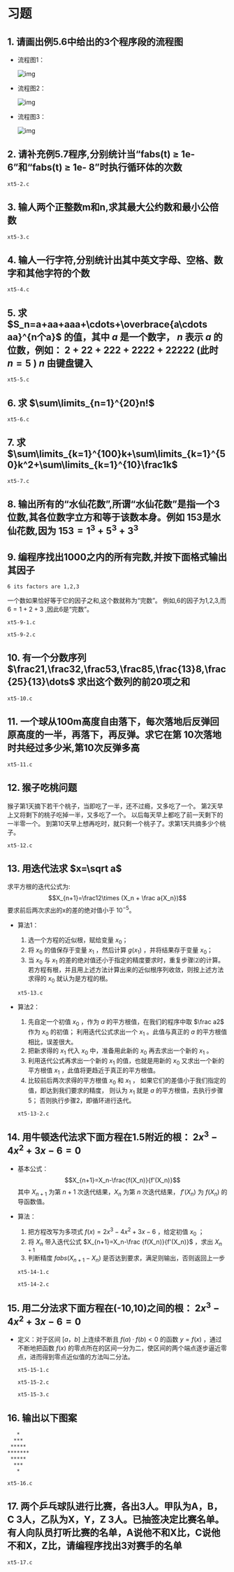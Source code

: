 # 习题

## 1. 请画出例5.6中给出的3个程序段的流程图

- 流程图1：

    ![img](https://s2.51cto.com/images/blog/202210/13111908_634783ac28d3858974.png)

- 流程图2：

    ![img](https://s2.51cto.com/images/blog/202210/13111908_634783ac4681c68262.png)

- 流程图3：

    ![img](https://s2.51cto.com/images/blog/202210/13111908_634783ac719f245090.png)

## 2. 请补充例5.7程序,分别统计当“fabs(t) $\geqslant$ 1e- 6”和“fabs(t) $\geqslant$  1e- 8”时执行循环体的次数

`xt5-2.c`

## 3. 输人两个正整数m和n,求其最大公约数和最小公倍数

`xt5-3.c`

## 4. 输人一行字符,分别统计出其中英文字母、空格、数字和其他字符的个数

`xt5-4.c`

## 5. 求 $S_n=a+aa+aaa+\cdots+\overbrace{a\cdots aa}^{n个a}$ 的值，其中 $a$ 是一个数字， $n$ 表示 $a$ 的位数，例如： $2+22+222+2222+22222$ (此时 $n=5$ ) $n$ 由键盘键入

`xt5-5.c`

## 6. 求 $\sum\limits_{n=1}^{20}n!$

`xt5-6.c`

## 7. 求 $\sum\limits_{k=1}^{100}k+\sum\limits_{k=1}^{50}k^2+\sum\limits_{k=1}^{10}\frac1k$

`xt5-7.c`

## 8. 输出所有的“水仙花数”,所谓“水仙花数”是指一个3位数,其各位数字立方和等于该数本身。例如 153是水仙花数,因为 $153=1^3+5^3+3^3$

## 9. 编程序找出1000之内的所有完数,并按下面格式输出其因子

    6 its factors are 1,2,3

一个数如果恰好等于它的因子之和,这个数就称为“完数”。
例如,6的因子为1,2,3,而 $6=1+2+3$ ,因此6是“完数”。

`xt5-9-1.c`

`xt5-9-2.c`

## 10. 有一个分数序列 $\frac21,\frac32,\frac53,\frac85,\frac{13}8,\frac{25}{13}\dots$ 求出这个数列的前20项之和

`xt5-10.c`

## 11. 一个球从100m高度自由落下，每次落地后反弹回原高度的一半，再落下，再反弹。求它在第 10次落地时共经过多少米,第10次反弹多高

`xt5-11.c`

## 12. 猴子吃桃问题

猴子第1天摘下若干个桃子，当即吃了一半，还不过瘾，又多吃了一个。
第2天早上又将剩下的桃子吃掉一半，又多吃了一个。
以后每天早上都吃了前一天剩下的一半零一个。
到第10天早上想再吃时，就只剩一个桃子了。求第1天共摘多少个桃子。

`xt5-12.c`

## 13. 用迭代法求 $x=\sqrt a$

求平方根的迭代公式为:
$$X_{n+1}=\frac12\times (X_n + \frac a{X_n})$$
要求前后两次求出的x的差的绝对值小于 $10^{-5}$。

- 算法1：

    1. 选一个方程的近似根，赋给变量 $x_0$；
    2. 将 $x_0$ 的值保存于变量 $x_1$ ，然后计算 $g(x_1)$ ，并将结果存于变量 $x_0$；
    3. 当 $x_0$ 与 $x_1$ 的差的绝对值还小于指定的精度要求时，重复步骤⑵的计算。
    若方程有根，并且用上述方法计算出来的近似根序列收敛，则按上述方法求得的 $x_0$ 就认为是方程的根。

    `xt5-13.c`
- 算法2：

    1. 先自定一个初值 $x_0$ ，作为 $a$ 的平方根值，在我们的程序中取 $\frac a2$ 作为 $x_0$ 的初值；
    利用迭代公式求出一个 $x_1$ 。此值与真正的 $a$ 的平方根值相比，误差很大。
    2. 把新求得的 $x_1$ 代入 $x_0$ 中，准备用此新的 $x_0$ 再去求出一个新的 $x_1$ 。
    3. 利用迭代公式再求出一个新的 $x_1$ 的值，也就是用新的 $x_0$ 又求出一个新的平方根值 $x_1$ ，此值将更趋近于真正的平方根值。
    4. 比较前后两次求得的平方根值 $x_0$ 和 $x_1$ ，
    如果它们的差值小于我们指定的值，即达到我们要求的精度，
    则认为 $x_1$ 就是 $a$ 的平方根值，去执行步骤5；
    否则执行步骤2，即循环进行迭代。

    `xt5-13-2.c`

## 14. 用牛顿迭代法求下面方程在1.5附近的根： $2x^3-4x^2+3x-6=0$

- 基本公式： $$X_{n+1}=X_n-\frac{f(X_n)}{f'(X_n)}$$
  其中 $X_{n+1}$ 为第 $n+1$ 次迭代结果，$X_n$ 为第 $n$ 次迭代结果， $f'(X_n)$ 为 $f(X_n)$ 的导函数值。

- 算法：
    1. 把方程改写为多项式 $f(x)=2x^3-4x^2+3x-6$ ，给定初值 $x_0$ ；
    2. 将 $X_n$ 带入迭代公式 $X_{n+1}=X_n-\frac {f(X_n)}{f'(X_n)}$ ，求出 $X_{n+1}$
    3. 判断精度 $fabs(X_{n+1}-X_n)$ 是否达到要求，满足则输出，否则返回上一步

    `xt5-14-1.c`

    `xt5-14-2.c`

## 15. 用二分法求下面方程在(-10,10)之间的根： $2x^3-4x^2+3x-6=0$

- 定义：对于区间 $[a，b]$ 上连续不断且 $f(a)·f(b)<0$ 的函数 $y=f(x)$ ，通过不断地把函数 $f(x)$ 的零点所在的区间一分为二，使区间的两个端点逐步逼近零点，进而得到零点近似值的方法叫二分法。

    `xt5-15-1.c`

    `xt5-15-2.c`

    `xt5-15-3.c`

## 16. 输出以下图案

       *
      ***
     *****
    *******
     *****
      ***
       *

`xt5-16.c`

## 17. 两个乒乓球队进行比赛，各出3人。甲队为A，B，C 3人，乙队为X，Y，Z 3人。已抽签决定比赛名单。有人向队员打听比赛的名单，A说他不和X比，C说他不和X，Z比，请编程序找出3对赛手的名单

`xt5-17.c`
